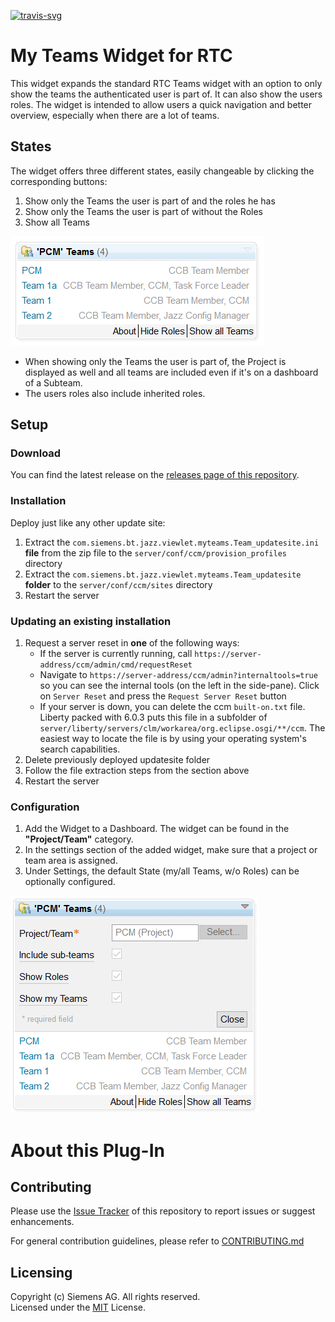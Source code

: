 [![travis-svg][travis-svg]][travis]

# My Teams Widget for RTC

This widget expands the standard RTC Teams widget with an option to only show the teams the authenticated user is part of. It can also show the users roles. The widget is intended to allow users a quick navigation and better overview, especially
when there are a lot of teams.

## States
The widget offers three different states, easily changeable by clicking the corresponding buttons:
1. Show only the Teams the user is part of and the roles he has
2. Show only the Teams the user is part of without the Roles
3. Show all Teams

![Example Widget](resources/images/MyTeamsWRoles.PNG "The widget showing only 'my' Teams and Roles")

- When showing only the Teams the user is part of, the Project is displayed as well and all teams are included even if it's on a dashboard of a Subteam.
- The users roles also include inherited roles.

## Setup

### Download
You can find the latest release on the [releases page of this repository](../../releases).

### Installation
Deploy just like any other update site:

1. Extract the `com.siemens.bt.jazz.viewlet.myteams.Team_updatesite.ini` **file** from the zip file to the `server/conf/ccm/provision_profiles` directory
2. Extract the `com.siemens.bt.jazz.viewlet.myteams.Team_updatesite` **folder** to the `server/conf/ccm/sites` directory
3. Restart the server

### Updating an existing installation
1. Request a server reset in **one** of the following ways:
    * If the server is currently running, call `https://server-address/ccm/admin/cmd/requestReset`
    * Navigate to `https://server-address/ccm/admin?internaltools=true` so you can see the internal tools (on the left in the side-pane).
     Click on `Server Reset` and press the `Request Server Reset` button
    * If your server is down, you can delete the ccm `built-on.txt` file.
     Liberty packed with 6.0.3 puts this file in a subfolder of `server/liberty/servers/clm/workarea/org.eclipse.osgi/**/ccm`. The easiest way to locate the file is by using your operating system's search capabilities.
2. Delete previously deployed updatesite folder
3. Follow the file extraction steps from the section above
4. Restart the server

### Configuration

1. Add the Widget to a Dashboard. The widget can be found in the **"Project/Team"** category.
2. In the settings section of the added widget, make sure that a project or team area is assigned.
3. Under Settings, the default State (my/all Teams, w/o Roles) can be optionally configured.

![Settings](resources/images/Settings.PNG "The Settings(click red triangle to get there)")

# About this Plug-In
## Contributing
Please use the [Issue Tracker](../../issues) of this repository to report issues or suggest enhancements.

For general contribution guidelines, please refer to [CONTRIBUTING.md](https://github.com/jazz-community/welcome/blob/master/CONTRIBUTING.md)

## Licensing
Copyright (c) Siemens AG. All rights reserved.<br>
Licensed under the [MIT](./LICENSE) License.

[travis-svg]: https://travis-ci.org/jazz-community/rtc-myTeams-widget.svg?branch=master
[travis]: https://travis-ci.org/jazz-community/rtc-myTeams-widget
